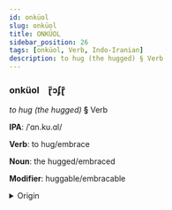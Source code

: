 ```yaml
---
id: onküol
slug: onküol
title: ONKÜOL
sidebar_position: 26
tags: [onküol, Verb, Indo-Iranian]
description: to hug (the hugged) § Verb
---
```


### onküol&emsp;<span kind="abugida">ɽ̃ɔʄɽ͊</span>

*to hug (the hugged)* **§** Verb

**IPA**: /ˈɑn.ku.ɑl/

**Verb**: to hug/embrace

**Noun**: the hugged/embraced

**Modifier**: huggable/embracable

<details>
    <summary>Origin</summary>
    Assamese আঁকোৱাল ãküal /ãkʊal/<br/>
    <em>Indo-Iranian Language Family</em>
</details>